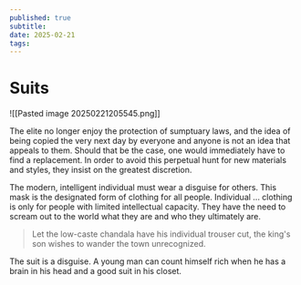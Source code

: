 ```yaml
---
published: true
subtitle: 
date: 2025-02-21
tags: 
---
```


# Suits



![[Pasted image 20250221205545.png]]

The elite no longer enjoy the protection of sumptuary laws, and the idea of being copied the very next day by everyone and anyone is not an idea that appeals to them. Should that be the case, one would immediately have to find a replacement. In order to avoid this perpetual hunt for new materials and styles, they insist on the greatest discretion.

The modern, intelligent individual must wear a disguise for others. This mask is the designated form of clothing for all people. Individual ... clothing is only for people with limited intellectual capacity. They have the need to scream out to the world what they are and who they ultimately are.

> Let the low-caste chandala have his individual trouser cut, the king's son wishes to wander the town unrecognized.

The suit is a disguise. A young man can count himself rich when he has a brain in his head and a good suit in his closet.

